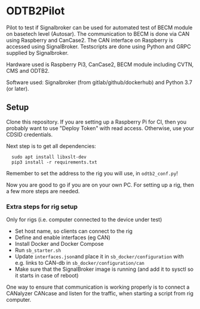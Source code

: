 # ODTB2Pilot

Pilot to test if Signalbroker can be used for automated test of BECM module on basetech level (Autosar).
The communication to BECM is done via CAN using Raspberry and CanCase2.
The CAN interface on Raspberry is accessed using SignalBroker.
Testscripts are done using Python and GRPC supplied by Signalbroker.

Hardware used is Raspberry Pi3, CanCase2, BECM module including CVTN, CMS and ODTB2.

Software used: Signalbroker (from gitlab/github/dockerhub) and Python 3.7 (or later). 


## Setup
Clone this repository. If you are setting up a Raspberry Pi for CI, then you probably want to use "Deploy Token" with read access. Otherwise, use your CDSID credentials.

Next step is to get all dependencies:

```shell
  sudo apt install libxslt-dev
  pip3 install -r requirements.txt
```

Remember to set the address to the rig you will use, in `odtb2_conf.py`!

Now you are good to go if you are on your own PC. For setting up a rig, then a few more steps are needed.

### Extra steps for rig setup
Only for rigs (i.e. computer connected to the device under test)

*  Set host name, so clients can connect to the rig
*  Define and enable interfaces (eg CAN)
*  Install Docker and Docker Compose
*  Run `sb_starter.sh`
*  Update `interfaces.json`and place it in `sb_docker/configuration` with e.g. links to CAN-db in `sb_docker/configuration/can`
*  Make sure that the SignalBroker image is running (and add it to sysctl so it starts in case of reboot)

One way to ensure that communication is working properly is to connect a CANalyzer CANcase and listen for the traffic, when starting a script from rig computer.
